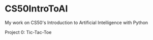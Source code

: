 # CS50IntroToAI
My work on CS50's Introduction to Artificial Intelligence with Python

Project 0:
Tic-Tac-Toe
